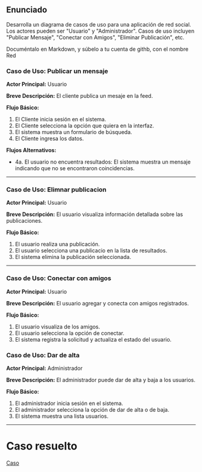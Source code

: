 ## Enunciado
Desarrolla un diagrama de casos de uso para una aplicación de red social. Los actores pueden ser "Usuario" y "Administrador". Casos de uso incluyen "Publicar Mensaje", "Conectar con Amigos", "Eliminar Publicación", etc.

Documéntalo en Markdown, y súbelo a tu cuenta de githb, con el nombre Red 

### Caso de Uso: Publicar un mensaje
**Actor Principal:** Usuario

**Breve Descripción:** El cliente publica un mesaje en la feed.

**Flujo Básico:**
1. El Cliente inicia sesión en el sistema.
2. El Cliente selecciona la opción que quiera en la interfaz.
3. El sistema muestra un formulario de búsqueda.
4. El Cliente ingresa los datos.

**Flujos Alternativos:**
- 4a. El usuario no encuentra resultados: El sistema muestra un mensaje indicando que no se encontraron coincidencias.

---

### Caso de Uso: Elimnar publicacion
**Actor Principal:** Usuario

**Breve Descripción:** El usuario visualiza información detallada sobre las publicaciones.

**Flujo Básico:**
1. El usuario realiza una publicación.
2. El usuario selecciona una publicacio en la lista de resultados.
3. El sistema elimina la publicación seleccionada.

---

### Caso de Uso: Conectar con amigos
**Actor Principal:** Usuario

**Breve Descripción:** El  usuario agregar y conecta con amigos registrados.

**Flujo Básico:**
1. El usuario visualiza de los amigos.
2. El usuario selecciona la opción de conectar.
3. El sistema registra la solicitud y actualiza el estado del usuario.


### Caso de Uso: Dar de alta
**Actor Principal:** Administrador

**Breve Descripción:** El administrador puede dar de alta y baja a los usuarios.

**Flujo Básico:**
1. El administrador inicia sesión en el sistema.
2. El administrador selecciona la opción de dar de alta o de baja.
3. El sistema muestra una lista usuarios.

---

# Caso resuelto
[Caso](red_social.drawio.png)

